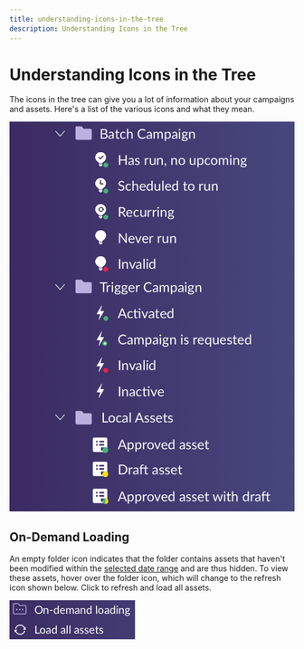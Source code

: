 ```yaml
---
title: understanding-icons-in-the-tree
description: Understanding Icons in the Tree
---
```


# Understanding Icons in the Tree

The icons in the tree can give you a lot of information about your campaigns and assets. Here's a list of the various icons and what they mean.

   ![Image One](/help/sky/assets/tree/understanding-icons-in-the-tree/understanding-icons-in-the-tree-1.png)

## On-Demand Loading

An empty folder icon indicates that the folder contains assets that haven't been modified within the [selected date range](/help/sky/configuring-the-tree.md) and are thus hidden. To view these assets, hover over the folder icon, which will change to the refresh icon shown below. Click to refresh and load all assets.

   ![Image Two](/help/sky/assets/tree/understanding-icons-in-the-tree/understanding-icons-in-the-tree-2.png)
